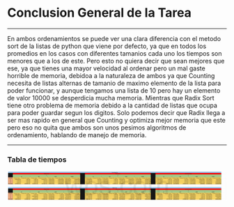 # Conclusion General de la Tarea
---
En ambos ordenamientos se puede ver una clara diferencia con el metodo sort de la listas de python que viene por defecto, ya que en todos los promedios en los casos con diferentes tamanios cada uno los tiempos son menores que a los de este. Pero esto no quiera decir que sean mejores que ese, ya que tienes una mayor velocidad al ordenar pero un mal gaste horrible de memoria, debidoa a la naturaleza de ambos ya que Counting necesita de listas alternas de tamanio de maximo elemento de la lista para poder funcionar, y aunque tengamos una lista de 10 pero hay un elemento de valor 10000 se desperdicia mucha memoria. Mientras que Radix Sort tiene otro problema de memoria debido a la cantidad de listas que ocupa para poder guardar segun los digitos. Solo podemos decir que Radix llega a ser mas rapido en general que Counting y optimiza mejor memoria que este pero eso no quita que ambos son unos pesimos algoritmos de ordenamiento, hablando de manejo de memoria.  

---
### Tabla de tiempos
![Tabla de Tiempos](Tabla.png)